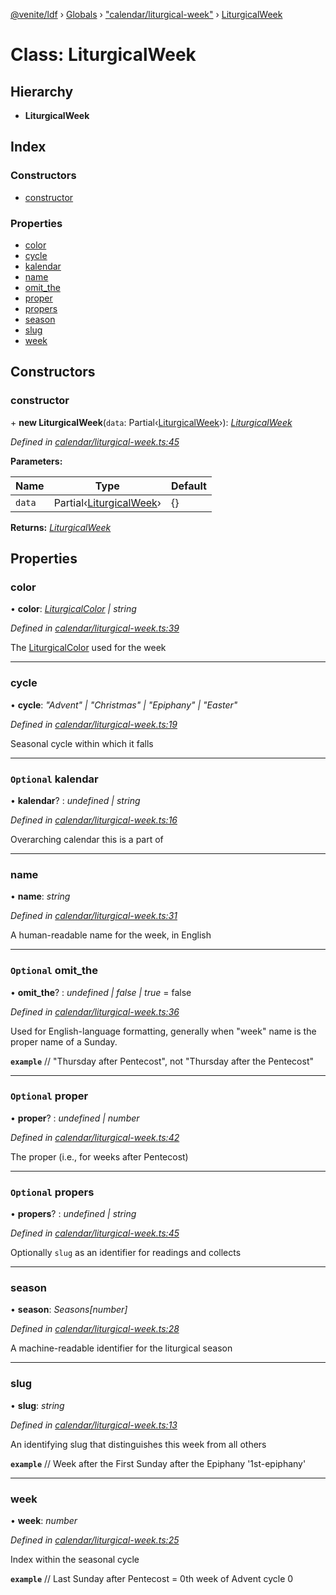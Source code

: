 [@venite/ldf](../README.md) › [Globals](../globals.md) › ["calendar/liturgical-week"](../modules/_calendar_liturgical_week_.md) › [LiturgicalWeek](_calendar_liturgical_week_.liturgicalweek.md)

# Class: LiturgicalWeek

## Hierarchy

* **LiturgicalWeek**

## Index

### Constructors

* [constructor](_calendar_liturgical_week_.liturgicalweek.md#constructor)

### Properties

* [color](_calendar_liturgical_week_.liturgicalweek.md#color)
* [cycle](_calendar_liturgical_week_.liturgicalweek.md#cycle)
* [kalendar](_calendar_liturgical_week_.liturgicalweek.md#optional-kalendar)
* [name](_calendar_liturgical_week_.liturgicalweek.md#name)
* [omit_the](_calendar_liturgical_week_.liturgicalweek.md#optional-omit_the)
* [proper](_calendar_liturgical_week_.liturgicalweek.md#optional-proper)
* [propers](_calendar_liturgical_week_.liturgicalweek.md#optional-propers)
* [season](_calendar_liturgical_week_.liturgicalweek.md#season)
* [slug](_calendar_liturgical_week_.liturgicalweek.md#slug)
* [week](_calendar_liturgical_week_.liturgicalweek.md#week)

## Constructors

###  constructor

\+ **new LiturgicalWeek**(`data`: Partial‹[LiturgicalWeek](_calendar_liturgical_week_.liturgicalweek.md)›): *[LiturgicalWeek](_calendar_liturgical_week_.liturgicalweek.md)*

*Defined in [calendar/liturgical-week.ts:45](https://github.com/gbj/venite/blob/c832b50/ldf/src/calendar/liturgical-week.ts#L45)*

**Parameters:**

Name | Type | Default |
------ | ------ | ------ |
`data` | Partial‹[LiturgicalWeek](_calendar_liturgical_week_.liturgicalweek.md)› | {} |

**Returns:** *[LiturgicalWeek](_calendar_liturgical_week_.liturgicalweek.md)*

## Properties

###  color

• **color**: *[LiturgicalColor](_calendar_liturgical_color_.liturgicalcolor.md) | string*

*Defined in [calendar/liturgical-week.ts:39](https://github.com/gbj/venite/blob/c832b50/ldf/src/calendar/liturgical-week.ts#L39)*

The [LiturgicalColor](_calendar_liturgical_color_.liturgicalcolor.md) used for the week

___

###  cycle

• **cycle**: *"Advent" | "Christmas" | "Epiphany" | "Easter"*

*Defined in [calendar/liturgical-week.ts:19](https://github.com/gbj/venite/blob/c832b50/ldf/src/calendar/liturgical-week.ts#L19)*

Seasonal cycle within which it falls

___

### `Optional` kalendar

• **kalendar**? : *undefined | string*

*Defined in [calendar/liturgical-week.ts:16](https://github.com/gbj/venite/blob/c832b50/ldf/src/calendar/liturgical-week.ts#L16)*

Overarching calendar this is a part of

___

###  name

• **name**: *string*

*Defined in [calendar/liturgical-week.ts:31](https://github.com/gbj/venite/blob/c832b50/ldf/src/calendar/liturgical-week.ts#L31)*

A human-readable name for the week, in English

___

### `Optional` omit_the

• **omit_the**? : *undefined | false | true* = false

*Defined in [calendar/liturgical-week.ts:36](https://github.com/gbj/venite/blob/c832b50/ldf/src/calendar/liturgical-week.ts#L36)*

Used for English-language formatting, generally when "week" name is the proper name of a Sunday.

**`example`** 
// "Thursday after Pentecost", not "Thursday after the Pentecost"

___

### `Optional` proper

• **proper**? : *undefined | number*

*Defined in [calendar/liturgical-week.ts:42](https://github.com/gbj/venite/blob/c832b50/ldf/src/calendar/liturgical-week.ts#L42)*

The proper (i.e., for weeks after Pentecost)

___

### `Optional` propers

• **propers**? : *undefined | string*

*Defined in [calendar/liturgical-week.ts:45](https://github.com/gbj/venite/blob/c832b50/ldf/src/calendar/liturgical-week.ts#L45)*

Optionally `slug` as an identifier for readings and collects

___

###  season

• **season**: *Seasons[number]*

*Defined in [calendar/liturgical-week.ts:28](https://github.com/gbj/venite/blob/c832b50/ldf/src/calendar/liturgical-week.ts#L28)*

A machine-readable identifier for the liturgical season

___

###  slug

• **slug**: *string*

*Defined in [calendar/liturgical-week.ts:13](https://github.com/gbj/venite/blob/c832b50/ldf/src/calendar/liturgical-week.ts#L13)*

An identifying slug that distinguishes this week from all others

**`example`** 
// Week after the First Sunday after the Epiphany
'1st-epiphany'

___

###  week

• **week**: *number*

*Defined in [calendar/liturgical-week.ts:25](https://github.com/gbj/venite/blob/c832b50/ldf/src/calendar/liturgical-week.ts#L25)*

Index within the seasonal cycle

**`example`** 
// Last Sunday after Pentecost = 0th week of Advent cycle
0

